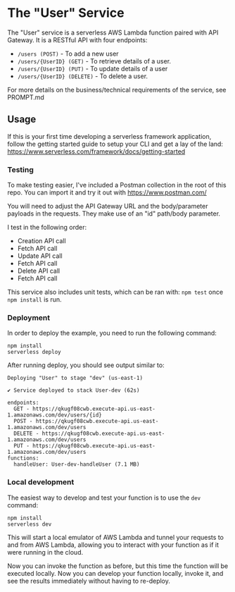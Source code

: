 # The "User" Service

The "User" service is a serverless AWS Lambda function paired with API Gateway. It is a RESTful API with four endpoints:

-   `/users (POST)` - To add a new user
-   `/users/{UserID} (GET)` - To retrieve details of a user.
-   `/users/{UserID} (PUT)` - To update details of a user
-   `/users/{UserID} (DELETE)` - To delete a user.

For more details on the business/technical requirements of the service, see PROMPT.md

## Usage

If this is your first time developing a serverless framework application, follow the getting started guide to setup your CLI and get a lay of the land: https://www.serverless.com/framework/docs/getting-started

### Testing

To make testing easier, I've included a Postman collection in the root of this repo. You can import it and try it out with https://www.postman.com/

You will need to adjust the API Gateway URL and the body/parameter payloads in the requests. They make use of an "id" path/body parameter.

I test in the following order:

-   Creation API call
-   Fetch API call
-   Update API call
-   Fetch API call
-   Delete API call
-   Fetch API call

This service also includes unit tests, which can be ran with: `npm test` once `npm install` is run.

### Deployment

In order to deploy the example, you need to run the following command:

```
npm install
serverless deploy
```

After running deploy, you should see output similar to:

```
Deploying "User" to stage "dev" (us-east-1)

✔ Service deployed to stack User-dev (62s)

endpoints:
  GET - https://qkugf08cwb.execute-api.us-east-1.amazonaws.com/dev/users/{id}
  POST - https://qkugf08cwb.execute-api.us-east-1.amazonaws.com/dev/users
  DELETE - https://qkugf08cwb.execute-api.us-east-1.amazonaws.com/dev/users
  PUT - https://qkugf08cwb.execute-api.us-east-1.amazonaws.com/dev/users
functions:
  handleUser: User-dev-handleUser (7.1 MB)
```

### Local development

The easiest way to develop and test your function is to use the `dev` command:

```
npm install
serverless dev
```

This will start a local emulator of AWS Lambda and tunnel your requests to and from AWS Lambda, allowing you to interact with your function as if it were running in the cloud.

Now you can invoke the function as before, but this time the function will be executed locally. Now you can develop your function locally, invoke it, and see the results immediately without having to re-deploy.

